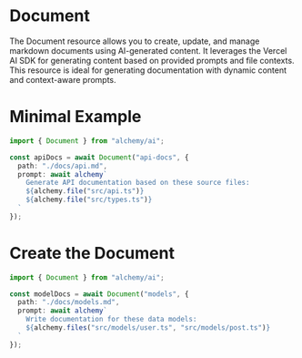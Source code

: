 # Document

The Document resource allows you to create, update, and manage markdown documents using AI-generated content. It leverages the Vercel AI SDK for generating content based on provided prompts and file contexts. This resource is ideal for generating documentation with dynamic content and context-aware prompts.

# Minimal Example

```ts
import { Document } from "alchemy/ai";

const apiDocs = await Document("api-docs", {
  path: "./docs/api.md",
  prompt: await alchemy`
    Generate API documentation based on these source files:
    ${alchemy.file("src/api.ts")}
    ${alchemy.file("src/types.ts")}
  `
});
```

# Create the Document

```ts
import { Document } from "alchemy/ai";

const modelDocs = await Document("models", {
  path: "./docs/models.md",
  prompt: await alchemy`
    Write documentation for these data models:
    ${alchemy.files("src/models/user.ts", "src/models/post.ts")}
  `
});
```